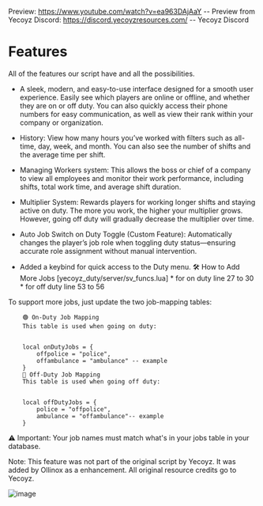 Preview: https://www.youtube.com/watch?v=ea963DAjAaY -- Preview from Yecoyz 
Discord: https://discord.yecoyzresources.com/ -- Yecoyz Discord

# Features
All of the features our script have and all the possibilities.

- A sleek, modern, and easy-to-use interface designed for a smooth user experience. Easily see which players are online or offline, and whether they are on or off duty. You can also quickly access their phone numbers for easy communication, as well as view their rank within your company or organization.

- History: View how many hours you’ve worked with filters such as all-time, day, week, and month. You can also see the number of shifts and the average time per shift.

- Managing Workers system: This allows the boss or chief of a company to view all employees and monitor their work performance, including shifts, total work time, and average shift duration.

- Multiplier System: Rewards players for working longer shifts and staying active on duty. The more you work, the higher your multiplier grows. However, going off duty will gradually decrease the multiplier over time.

- Auto Job Switch on Duty Toggle (Custom Feature): Automatically changes the player’s job role when toggling duty status—ensuring accurate role assignment without manual intervention.

- Added a keybind for quick access to the Duty menu.
🛠️ How to Add More Jobs [yecoyz_duty/server/sv_funcs.lua]
                        * for on duty line 27 to 30 
                        * for off duty line 53 to 56

To support more jobs, just update the two job-mapping tables: 

        🟢 On-Duty Job Mapping
        This table is used when going on duty: 


        local onDutyJobs = {
            offpolice = "police",
            offambulance = "ambulance" -- example
        }
        🔴 Off-Duty Job Mapping
        This table is used when going off duty:


        local offDutyJobs = {
            police = "offpolice",
            ambulance = "offambulance"-- example
        }

⚠️ Important: Your job names must match what's in your jobs table in your database.

Note: This feature was not part of the original script by Yecoyz. It was added by Ollinox as a enhancement. All original resource credits go to Yecoyz.

![image](https://github.com/user-attachments/assets/49bc89a7-bb81-4d07-89cc-d911d11068bc)
